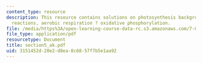 ```yaml
---
content_type: resource
description: This resource contains solutions on photosynthesis background, photosynthesis?light
  reactions, aerobic respiration ? oxidative phosphorylation.
file: /media/https%3A/open-learning-course-data-rc.s3.amazonaws.com/7-014-introductory-biology-spring-2005/3151452d20e2d8ea8c6857f7b5e1aa92_section5_ak.pdf
file_type: application/pdf
resourcetype: Document
title: section5_ak.pdf
uid: 3151452d-20e2-d8ea-8c68-57f7b5e1aa92
---
```


